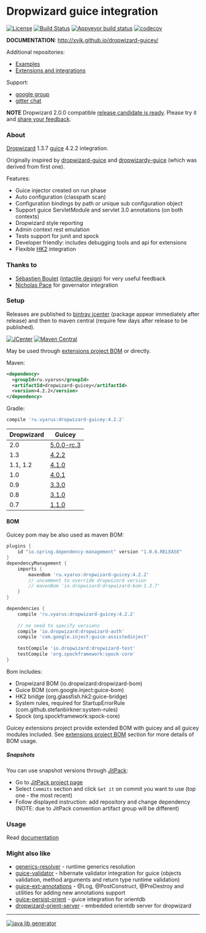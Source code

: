 # Dropwizard guice integration
[![License](https://img.shields.io/badge/license-MIT-blue.svg?style=flat)](http://www.opensource.org/licenses/MIT)
[![Build Status](https://travis-ci.org/xvik/dropwizard-guicey.svg?branch=master)](https://travis-ci.org/xvik/dropwizard-guicey)
[![Appveyor build status](https://ci.appveyor.com/api/projects/status/github/xvik/dropwizard-guicey?svg=true&branch=master)](https://ci.appveyor.com/project/xvik/dropwizard-guicey)
[![codecov](https://codecov.io/gh/xvik/dropwizard-guicey/branch/master/graph/badge.svg)](https://codecov.io/gh/xvik/dropwizard-guicey)

**DOCUMENTATION**: http://xvik.github.io/dropwizard-guicey/

Additional repositories:

* [Examples](https://github.com/xvik/dropwizard-guicey-examples)
* [Extensions and integrations](https://github.com/xvik/dropwizard-guicey-ext)

Support:

* [google group](https://groups.google.com/forum/#!forum/dropwizard-guicey)
* [gitter chat](https://gitter.im/xvik/dropwizard-guicey) 

**NOTE** Dropwizard 2.0.0 compatible [release candidate is ready](https://github.com/xvik/dropwizard-guicey/issues/61#issuecomment-547554892). 
Please try it and [share your feedback](https://github.com/xvik/dropwizard-guicey/issues/61).

### About 

[Dropwizard](http://dropwizard.io/) 1.3.7 [guice](https://github.com/google/guice) 4.2.2 integration.

Originally inspired by [dropwizard-guice](https://github.com/HubSpot/dropwizard-guice) and 
[dropwizardy-guice](https://github.com/jclawson/dropwizardry/tree/master/dropwizardry-guice) 
(which was derived from first one).

Features:
* Guice injector created on run phase
* Auto configuration (classpath scan)
* Configuration bindings by path or unique sub configuration object 
* Support guice ServletModule and servlet 3.0 annotations (on both contexts)
* Dropwizard style reporting
* Admin context rest emulation
* Tests support for junit and spock
* Developer friendly: includes debugging tools and api for extensions
* Flexible [HK2](https://hk2.java.net/2.5.0-b05/introduction.html) integration

### Thanks to

* [Sébastien Boulet](https://github.com/gontard) ([intactile design](http://intactile.com)) for very useful feedback
* [Nicholas Pace](https://github.com/segfly) for governator integration

### Setup

Releases are published to [bintray jcenter](https://bintray.com/bintray/jcenter) (package appear immediately after release) 
and then to maven central (require few days after release to be published). 

[![JCenter](https://api.bintray.com/packages/vyarus/xvik/dropwizard-guicey/images/download.svg)](https://bintray.com/vyarus/xvik/dropwizard-guicey/_latestVersion)
[![Maven Central](https://img.shields.io/maven-central/v/ru.vyarus/dropwizard-guicey.svg?style=flat)](https://maven-badges.herokuapp.com/maven-central/ru.vyarus/dropwizard-guicey)

May be used through [extensions project BOM](https://github.com/xvik/dropwizard-guicey-ext/tree/master/guicey-bom) or directly.

Maven:

```xml
<dependency>
  <groupId>ru.vyarus</groupId>
  <artifactId>dropwizard-guicey</artifactId>
  <version>4.2.2</version>
</dependency>
```

Gradle:

```groovy
compile 'ru.vyarus:dropwizard-guicey:4.2.2'
```

Dropwizard | Guicey
----------|---------
2.0| [5.0.0-rc.3](http://xvik.github.io/dropwizard-guicey/5.0.0-rc.3)
1.3| [4.2.2](http://xvik.github.io/dropwizard-guicey/4.2.2)
1.1, 1.2 | [4.1.0](http://xvik.github.io/dropwizard-guicey/4.1.0) 
1.0 | [4.0.1](http://xvik.github.io/dropwizard-guicey/4.0.1)
0.9 | [3.3.0](https://github.com/xvik/dropwizard-guicey/tree/dw-0.9)
0.8 | [3.1.0](https://github.com/xvik/dropwizard-guicey/tree/dw-0.8)
0.7 | [1.1.0](https://github.com/xvik/dropwizard-guicey/tree/dw-0.7)


#### BOM

Guicey pom may be also used as maven BOM:

```groovy
plugins {
    id "io.spring.dependency-management" version "1.0.6.RELEASE"
}
dependencyManagement {
    imports {
        mavenBom 'ru.vyarus:dropwizard-guicey:4.2.2'
        // uncomment to override dropwizard version    
        // mavenBom 'io.dropwizard:dropwizard-bom:1.3.7' 
    }
}

dependencies {
    compile 'ru.vyarus:dropwizard-guicey:4.2.2'
   
    // no need to specify versions
    compile 'io.dropwizard:dropwizard-auth'
    compile 'com.google.inject:guice-assistedinject'   
     
    testCompile 'io.dropwizard:dropwizard-test'
    testCompile 'org.spockframework:spock-core'
}
```

Bom includes:

* Dropwizard BOM (io.dropwizard:dropwizard-bom)
* Guice BOM (com.google.inject:guice-bom)
* HK2 bridge (org.glassfish.hk2:guice-bridge) 
* System rules, required for StartupErrorRule (com.github.stefanbirkner:system-rules)
* Spock (org.spockframework:spock-core)

Guicey extensions project provide extended BOM with guicey and all guicey modules included. 
See [extensions project BOM](https://github.com/xvik/dropwizard-guicey-ext/tree/master/guicey-bom) section for more details of BOM usage.

##### Snapshots

You can use snapshot versions through [JitPack](https://jitpack.io):

* Go to [JitPack project page](https://jitpack.io/#xvik/dropwizard-guicey)
* Select `Commits` section and click `Get it` on commit you want to use (top one - the most recent)
* Follow displayed instruction: add repository and change dependency (NOTE: due to JitPack convention artifact group will be different)

### Usage

Read [documentation](http://xvik.github.io/dropwizard-guicey/)

### Might also like

* [generics-resolver](https://github.com/xvik/generics-resolver) - runtime generics resolution
* [guice-validator](https://github.com/xvik/guice-validator) - hibernate validator integration for guice 
(objects validation, method arguments and return type runtime validation)
* [guice-ext-annotations](https://github.com/xvik/guice-ext-annotations) - @Log, @PostConstruct, @PreDestroy and
utilities for adding new annotations support
* [guice-persist-orient](https://github.com/xvik/guice-persist-orient) - guice integration for orientdb
* [dropwizard-orient-server](https://github.com/xvik/dropwizard-orient-server) - embedded orientdb server for dropwizard

---
[![java lib generator](http://img.shields.io/badge/Powered%20by-%20Java%20lib%20generator-green.svg?style=flat-square)](https://github.com/xvik/generator-lib-java)
